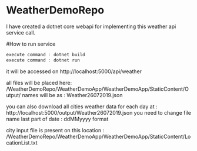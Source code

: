 # WeatherDemoRepo

I have created a dotnet core webapi for implementing this weather api service call.

#How to run service
```go to project folder location /WeatherDemoRepo/WeatherDemoApp/
execute command : dotnet build
execute command : dotnet run
```

it will be accessed on http://localhost:5000/api/weather

all files will be placed here: /WeatherDemoRepo/WeatherDemoApp/WeatherDemoApp/StaticContent/Output/
names will be as : Weather26072019.json

you can also download all cities weather data for each day at : http://localhost:5000/output/Weather26072019.json
you need to change file name last part of date : ddMMyyyy format

city input file is present on this location : /WeatherDemoRepo/WeatherDemoApp/WeatherDemoApp/StaticContent/LocationList.txt


